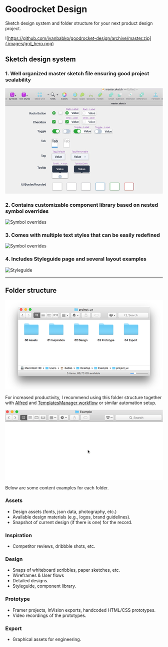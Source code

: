 # Goodrocket Design

Sketch design system and folder structure for your next product design project.

![https://github.com/ivanbabko/goodrocket-design/archive/master.zip](.images/grd_hero.png)

## Sketch design system

### 1. Well organized master sketch file ensuring good project scalability

![Symbols & Text Styles](.images/grd_symbols_styles.gif)

### 2. Contains customizable component library based on nested symbol overrides

![Symbol overrides](.images/grd_overrides.gif)

### 3. Comes with multiple text styles that can be easily redefined

![Symbol overrides](.images/grd_text_styles.gif)

### 4. Includes Styleguide page and several layout examples

![Styleguide](.images/grd_styleguide.gif)


---

## Folder structure

![Folder structure](.images/grd_folders.png)

For increased productivity, I recommend using this folder structure together with [Alfred](https://www.alfredapp.com/) and [TemplatesManager workflow](http://www.packal.org/workflow/templatesmanager) or similar automation setup. 

![Using Alfred with Goodrocket Design](.images/grd_alfred.gif)

Below are some content examples for each folder.

### Assets

- Design assets (fonts, json data, photography, etc.)
- Available design materials (e.g., logos, brand guidelines).
- Snapshot of current design (if there is one) for the record.

### Inspiration

- Competitor reviews, dribbble shots, etc.

### Design

- Snaps of whiteboard scribbles, paper sketches, etc.
- Wireframes & User flows
- Detailed designs.
- Styleguide, component library.

### Prototype

- Framer projects, InVision exports, handcoded HTML/CSS prototypes.
- Video recordings of the prototypes.

### Export

- Graphical assets for engineering.
